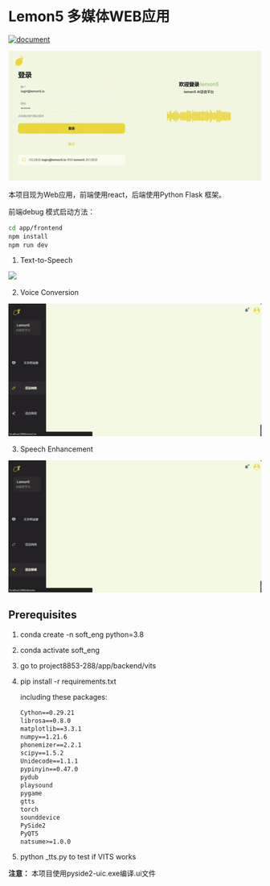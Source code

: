 # Lemon5 多媒体WEB应用

[![document](https://readthedocs.org/projects/lemon5/badge/?version=latest)](https://lemon5.readthedocs.io/zh/latest)

<img src=imgs/login.gif>

本项目现为Web应用，前端使用react，后端使用Python Flask 框架。 

前端debug 模式启动方法：

```bash
cd app/frontend
npm install
npm run dev
```

1. Text-to-Speech
<img src=imgs/text2speech-demo.gif>

2. Voice Conversion
<img src=imgs/voiceConversion.png>

3. Speech Enhancement
<img src=imgs/Denoising.png>



## Prerequisites 

1. conda create -n soft_eng python=3.8

2. conda activate soft_eng

3. go to project8853-288/app/backend/vits

4. pip install -r requirements.txt 

   including these packages:

   ```
   Cython==0.29.21
   librosa==0.8.0
   matplotlib==3.3.1
   numpy==1.21.6
   phonemizer==2.2.1
   scipy==1.5.2
   Unidecode==1.1.1
   pypinyin==0.47.0
   pydub
   playsound
   pygame
   gtts
   torch
   sounddevice
   PySide2
   PyQT5
   natsume>=1.0.0
   ```

5. python _tts.py to test if VITS works

<!-- 生成一个强调 -->
**注意：** 本项目使用pyside2-uic.exe编译.ui文件
